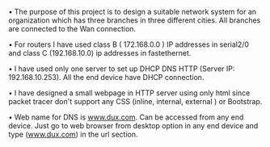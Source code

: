 • The purpose of this project is to design a suitable network system for an organization which has three branches in three different cities. All branches are connected to the Wan connection.

• For routers I have used class B ( 172.168.0.0 ) IP addresses in serial2/0 and class C (192.168.10.0) ip addresses in fastethernet.

• I have used only one server to set up DHCP DNS HTTP (Server IP: 192.168.10.253). All the end device have DHCP connection.

• I have designed a small webpage in HTTP server using only html since packet tracer don't support any CSS (inline, internal, external ) or Bootstrap.

• Web name for DNS is www.dux.com. Can be accessed from any end device. Just go to web browser from desktop option in any end device and type (www.dux.com) in the url section.
